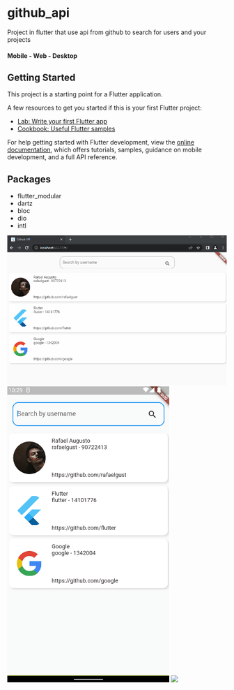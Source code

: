 # github_api

Project in flutter that use api from github to search for users and your projects 
#### Mobile - Web - Desktop

## Getting Started

This project is a starting point for a Flutter application.

A few resources to get you started if this is your first Flutter project:

- [Lab: Write your first Flutter app](https://docs.flutter.dev/get-started/codelab)
- [Cookbook: Useful Flutter samples](https://docs.flutter.dev/cookbook)

For help getting started with Flutter development, view the
[online documentation](https://docs.flutter.dev/), which offers tutorials,
samples, guidance on mobile development, and a full API reference.

## Packages 

- flutter_modular
- dartz
- bloc
- dio
- intl

![](https://raw.githubusercontent.com/rafaelgust/github_api/main/0.gif)
![](https://raw.githubusercontent.com/rafaelgust/github_api/main/1.gif)
![](https://raw.githubusercontent.com/rafaelgust/github_api/main/2.gif)
